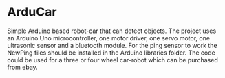 # ArduCar
Simple Arduino based robot-car that can detect objects.
The project uses an Arduino Uno microcontroller, one motor driver, one servo motor, one ultrasonic sensor and a bluetooth module.
For the  ping sensor to work the NewPing files should be installed in the Arduino libraries folder.
The code could be used for a three or four wheel car-robot which can be purchased from ebay.
